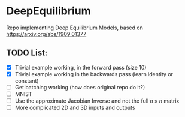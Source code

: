 # DeepEquilibrium
Repo implementing Deep Equilibrium Models, based on https://arxiv.org/abs/1909.01377


## TODO List:
- [x] Trivial example working, in the forward pass (size 10)
- [x] Trivial example working in the backwards pass (learn identity or constant)
- [ ] Get batching working (how does original repo do it?)
- [ ] MNIST
- [ ] Use the approximate Jacobian Inverse and not the full $n \times n$ matrix
- [ ] More complicated 2D and 3D inputs and outputs
